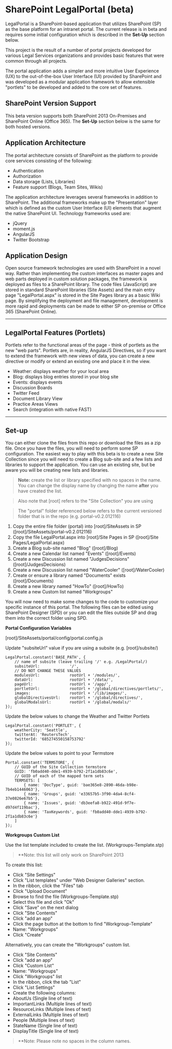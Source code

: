 ﻿**SharePoint LegalPortal** (beta)
===========================

LegalPortal is a SharePoint-based application that utilizes SharePoint (SP) as 
the base platform for an intranet portal. The current release is in beta and 
requires some initial configuration which is described in the **Set-Up** section 
below.

This project is the result of a number of portal projects developed for various 
Legal Services organizations and provides basic features that were common through 
all projects.

The portal application adds a simpler and more intuitive User Experience (UX) to 
the out-of-the-box User Interface (UI) provided by SharePoint and was developed as 
a modular application framework to allow extensible "portlets" to be developed and 
added to the core set of features. 

SharePoint Version Support
---------------
This beta version supports both SharePoint 2013 On-Premises and SharePoint Online 
(Office 365). The **Set-Up** section below is the same for both hosted versions.
 

Application Architecture
---------------
The portal architecture consists of SharePoint as the platform to provide core 
services consisting of the following:

- Authentication
- Authorization
- Data storage (Lists, Libraries)
- Feature support (Blogs, Team Sites, Wikis)

The application architecture leverages several frameworks in addition to SharePoint. 
The additional frameworks make up the "Presentation" layer which is defined as the 
custom User Interface (UI) elements that augment the native SharePoint UI. 
Technology frameworks used are:

- jQuery
- moment.js
- AngularJS
- Twitter Bootstrap

Application Design
--------
Open source framework technologies are used with SharePoint in a novel way. 
Rather than implementing the custom interfaces as master pages and web parts 
deployed in custom solution packages, the framework is deployed as files to a 
SharePoint library. The code files (JavaScript)  are stored in standard SharePoint 
libraries (Site Assets) and the main entry page "LegalPortal.aspx" is stored in the Site Pages 
library as a basic Wiki page. By simplifying the deployment and file management, 
development is more rapid and deployments can be made to either SP 
on-premise or Office 365 (SharePoint Online).

---------

LegalPortal Features (Portlets)
------------
Portlets refer to the functional areas of the page - think of portlets as
the new "web parts". Portlets are, in reality, AngularJS Directives, so if
you want to extend the framework with new views of data, you can create a 
new directive or modify or extend an existing one and place it in the view.

- Weather: displays weather for your local area
- Blog: displays blog entries stored in your blog site
- Events: displays events
- Discussion Boards
- Twitter Feed 
- Document Library View
- Practice Areas Views
- Search (integration with native FAST)

----------

Set-up
--------
You can either clone the files from this repo or download the files as a zip file.
Once you have the files, you will need to perform some SP configuration.
The easiest way to play with this beta is to create a new Site Collection since you will need to create a Blog sub-site and a few lists and libraries to support the application. You can use an existing site, but be aware you will be creating new lists and libraries.

>**Note:** create the list or library specified with no spaces in the name. 
You can change the display name by changing the name **after** you have created the list.

>Also note that [root] refers to the "Site Collection" you are using

> The "portal" folder referenced below refers to the current versioned folder
that is in the repo (e.g. portal-v0.2.012116)  

 1. Copy the entire file folder (portal) into [root]/SiteAssets in SP ([root]/SiteAssets/portal-v0.2.012116) 
 2. Copy the file LegalPortal.aspx into [root]/Site Pages in SP ([root]/Site Pages/LegalPortal.aspx)
 3. Create a Blog sub-site named "Blog" ([root]/Blog)
 4. Create a new Calendar list named "Events" ([root]/Events)
 5. Create a new Discussion list named "JudgesDecisions" ([root]/JudgesDecisions)
 7. Create a new Discussion list named "WaterCooler" ([root]/WaterCooler)
 6. Create or ensure a library named "Documents" exists ([root]/Documents)
 7. Create a new library named "HowTo" ([root]/HowTo)
 8. Create a new Custom list named "Workgroups"

You will now need to make some changes to the code to customize your specific instance of this portal. The following files can be edited using SharePoint Designer (SPD) or you can edit the files outside SP and drag them into the correct folder using SPD.

**Portal Configuration Variables**

[root]/SiteAssets/portal/config/portal.config.js

Update "subsiteUrl" value if you are using a subsite (e.g. [root]/subsite/)
```
LegalPortal.constant('BASE_PATH', {
    // name of subsite (leave trailing '/' e.g. /LegalPortal/)
    subsiteUrl:             '/',
    // DO NOT CHANGE THESE VALUES
    modulesUrl:             rootUrl + '/modules/',
    dataUrl:                rootUrl + '/data/',
    pageUrl:                rootUrl + '/app/',
    portletUrl:             rootUrl + '/global/directives/portlets/',
    images:                 rootUrl + '/lib/images/',
    globalDirectivesUrl:    rootUrl + '/global/directives/',
    globalModalsUrl:        rootUrl + '/global/modals/'
});
```

Update the below values to change the Weather and Twitter Portlets 
```
LegalPortal.constant('PORTLET', {
    weatherCity: 'Seattle',
    twitterAt: 'ReutersTech',
    twitterId: '685274550158753792'
});
```

Update the below values to point to your Termstore

```
Portal.constant('TERMSTORE', {
    // GUID of the Site Collection termstore
    GUID: 'fb0add40-dde1-4939-b792-2f1a1db83c6e',
    // GUID of each of the mapped term sets
    TERMSETS: [
        { name: 'DocType', guid: 'bae365e8-2890-46da-b98e-7b4eb1446063'},
        { name: 'Groups', guid: 'e33657b5-3f90-4da4-8cf4-37e0826e67b5'},
        { name: 'Issues', guid: 'db3eefa8-b922-491d-9f7e-d97d4f119bac'},
        { name: 'TaxKeywords', guid: 'fb0add40-dde1-4939-b792-2f1a1db83c6e'}
    ]
});
```

**Workgroups Custom List**

Use the list template included to create the list.
(Workgroups-Template.stp)

>**Note: this list will only work on SharePoint 2013

To create this list:
 - Click "Site Settings"
 - Click "List templates" under "Web Designer Galleries" section.
 - In the ribbon, click the "Files" tab
 - Click "Upload Document"
 - Browse to find the file (Workgroups-Template.stp)
 - Select this file and click "Ok"
 - Click "Save" on the next dialog
 - Click "Site Contents"
 - Click "add an app"
 - Click the page button at the bottom to find "Workgroup-Template"
 - Name: "Workgroups"
 - Click "Create"
 
Alternatively, you can create the "Workgroups" custom list.
 - Click "Site Contents"
 - Click "add an app"
 - Click "Custom List"
 - Name: "Workgroups"
 - Click "Workgroups" list
 - In the ribbon, click the tab "List"
 - Click "List Settings"
 - Create the following columns:
  - AboutUs (Single line of text)
  - ImportantLinks (Multiple lines of text)
  - ResourceLinks (Multiple lines of text)
  - ExternalLinks (Multiple lines of text)
  - People (Multiple lines of text)
  - StateName (Single line of text)
  - DisplayTitle (Single line of text)



 > **Note: Please note no spaces in the column names.
 